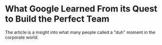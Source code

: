 # What Google Learned From its Quest to Build the Perfect Team

The article is a insight into what many people called a "duh" moment in the corporate world. 